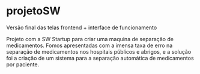 # projetoSW
Versão final das telas frontend + interface de funcionamento

Projeto com a SW Startup para criar uma maquina de separação de medicamentos. Fomos apresentadas com a imensa taxa de erro na separação de medicamentos nos hospitais públicos e abrigos, e a solução foi a criação de um sistema para a separação automática de medicamentos por paciente.
